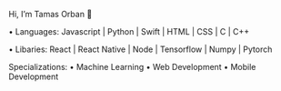 Hi, I’m Tamas Orban 👋

• Languages: Javascript | Python | Swift | HTML | CSS | C | C++

• Libaries: React | React Native | Node | Tensorflow | Numpy | Pytorch 

Specializations:
  • Machine Learning
  • Web Development
  • Mobile Development



